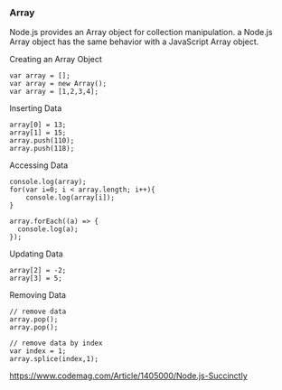### Array
Node.js provides an Array object for collection manipulation. 
a Node.js Array object has the same behavior with a JavaScript Array object. 

Creating an Array Object
```
var array = [];
var array = new Array();
var array = [1,2,3,4];
```

Inserting Data
```
array[0] = 13;
array[1] = 15;
array.push(110);
array.push(118);
```

Accessing Data
```
console.log(array);
for(var i=0; i < array.length; i++){
    console.log(array[i]);
}

array.forEach((a) => {
  console.log(a);
});
```

Updating Data
```
array[2] = -2;
array[3] = 5;
```

Removing Data
```
// remove data
array.pop();
array.pop();
    
// remove data by index
var index = 1;
array.splice(index,1);
```


https://www.codemag.com/Article/1405000/Node.js-Succinctly

